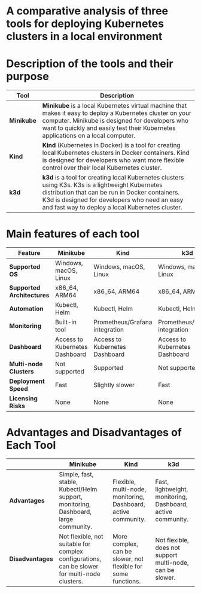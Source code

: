 # A comparative analysis of three tools for deploying Kubernetes clusters in a local environment

# Description of the tools and their purpose

| Tool | Description |
|------|-------------|
| **Minikube** | **Minikube** is a local Kubernetes virtual machine that makes it easy to deploy a Kubernetes cluster on your computer. Minikube is designed for developers who want to quickly and easily test their Kubernetes applications on a local computer. |
| **Kind** | **Kind** (Kubernetes in Docker) is a tool for creating local Kubernetes clusters in Docker containers. Kind is designed for developers who want more flexible control over their local Kubernetes cluster. |
| **k3d** | **k3d** is a tool for creating local Kubernetes clusters using K3s. K3s is a lightweight Kubernetes distribution that can be run in Docker containers. K3d is designed for developers who need an easy and fast way to deploy a local Kubernetes cluster. |

# Main features of each tool

| Feature | Minikube | Kind | k3d |
|------|-----------|-----------|-------------|
| **Supported OS** | Windows, macOS, Linux | Windows, macOS, Linux | Windows, macOS, Linux |
| **Supported Architectures** | x86_64, ARM64 |  x86_64, ARM64 |  x86_64, ARM64 |
| **Automation** | Kubectl, Helm | Kubectl, Helm | Kubectl, Helm |
| **Monitoring** | Built-in tool | Prometheus/Grafana integration | Prometheus/Grafana integration |
| **Dashboard** | Access to Kubernetes Dashboard | Access to Kubernetes Dashboard | Access to Kubernetes Dashboard |
| **Multi-node Clusters** | Not supported | Supported | Not supported |
| **Deployment Speed** | Fast | Slightly slower | Fast |
| **Licensing Risks** | None | None | None |

# Advantages and Disadvantages of Each Tool

|  | Minikube | Kind | k3d |
|------|-----------|-----------|-------------|
| **Advantages** | Simple, fast, stable, Kubectl/Helm support, monitoring, Dashboard, large community. | Flexible, multi-node, monitoring, Dashboard, active community. | Fast, lightweight, monitoring, Dashboard, active community. |
| **Disadvantages** | Not flexible, not suitable for complex configurations, can be slower for multi-node clusters. |  More complex, can be slower, not flexible for some functions. |  Not flexible, does not support multi-node, can be slower. |

